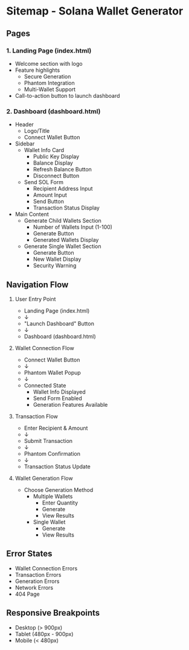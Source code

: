 # Sitemap - Solana Wallet Generator

## Pages

### 1. Landing Page (index.html)
- Welcome section with logo
- Feature highlights
  - Secure Generation
  - Phantom Integration
  - Multi-Wallet Support
- Call-to-action button to launch dashboard

### 2. Dashboard (dashboard.html)
- Header
  - Logo/Title
  - Connect Wallet Button
- Sidebar
  - Wallet Info Card
    - Public Key Display
    - Balance Display
    - Refresh Balance Button
    - Disconnect Button
  - Send SOL Form
    - Recipient Address Input
    - Amount Input
    - Send Button
    - Transaction Status Display
- Main Content
  - Generate Child Wallets Section
    - Number of Wallets Input (1-100)
    - Generate Button
    - Generated Wallets Display
  - Generate Single Wallet Section
    - Generate Button
    - New Wallet Display
    - Security Warning

## Navigation Flow

1. User Entry Point
   - Landing Page (index.html)
   - ↓
   - "Launch Dashboard" Button
   - ↓
   - Dashboard (dashboard.html)

2. Wallet Connection Flow
   - Connect Wallet Button
   - ↓
   - Phantom Wallet Popup
   - ↓
   - Connected State
     - Wallet Info Displayed
     - Send Form Enabled
     - Generation Features Available

3. Transaction Flow
   - Enter Recipient & Amount
   - ↓
   - Submit Transaction
   - ↓
   - Phantom Confirmation
   - ↓
   - Transaction Status Update

4. Wallet Generation Flow
   - Choose Generation Method
     - Multiple Wallets
       - Enter Quantity
       - Generate
       - View Results
     - Single Wallet
       - Generate
       - View Results

## Error States
- Wallet Connection Errors
- Transaction Errors
- Generation Errors
- Network Errors
- 404 Page

## Responsive Breakpoints
- Desktop (> 900px)
- Tablet (480px - 900px)
- Mobile (< 480px) 